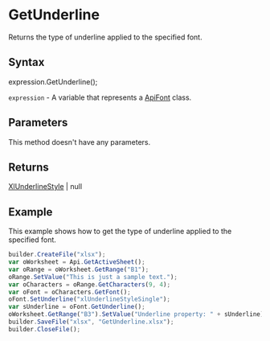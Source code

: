 # GetUnderline

Returns the type of underline applied to the specified font.

## Syntax

expression.GetUnderline();

`expression` - A variable that represents a [ApiFont](../ApiFont.md) class.

## Parameters

This method doesn't have any parameters.

## Returns

[XlUnderlineStyle](../../../Enumerations/XlUnderlineStyle.md) &#124; null

## Example

This example shows how to get the type of underline applied to the specified font.

```javascript
builder.CreateFile("xlsx");
var oWorksheet = Api.GetActiveSheet();
var oRange = oWorksheet.GetRange("B1");
oRange.SetValue("This is just a sample text.");
var oCharacters = oRange.GetCharacters(9, 4);
var oFont = oCharacters.GetFont();
oFont.SetUnderline("xlUnderlineStyleSingle");
var sUnderline = oFont.GetUnderline();
oWorksheet.GetRange("B3").SetValue("Underline property: " + sUnderline);
builder.SaveFile("xlsx", "GetUnderline.xlsx");
builder.CloseFile();
```